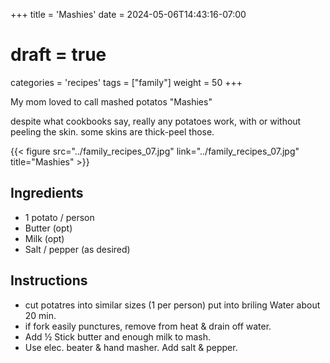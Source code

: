 +++
title = 'Mashies'
date = 2024-05-06T14:43:16-07:00
# draft = true
categories = 'recipes'
tags = ["family"]
weight = 50
+++

My mom loved to call mashed potatos "Mashies"

despite what cookbooks say, really any potatoes work, with or without peeling the skin. some skins are thick-peel those.

{{< figure src="../family_recipes_07.jpg" link="../family_recipes_07.jpg" title="Mashies" >}}

## Ingredients
- 1 potato / person
- Butter (opt)
- Milk (opt)
- Salt / pepper (as desired)

## Instructions

- cut potatres into similar sizes (1 per person) put into briling Water about 20 min.
- if fork easily punctures, remove from heat & drain off water. 
- Add ½ Stick butter and enough milk to mash.
-  Use elec. beater & hand masher. Add salt & pepper.